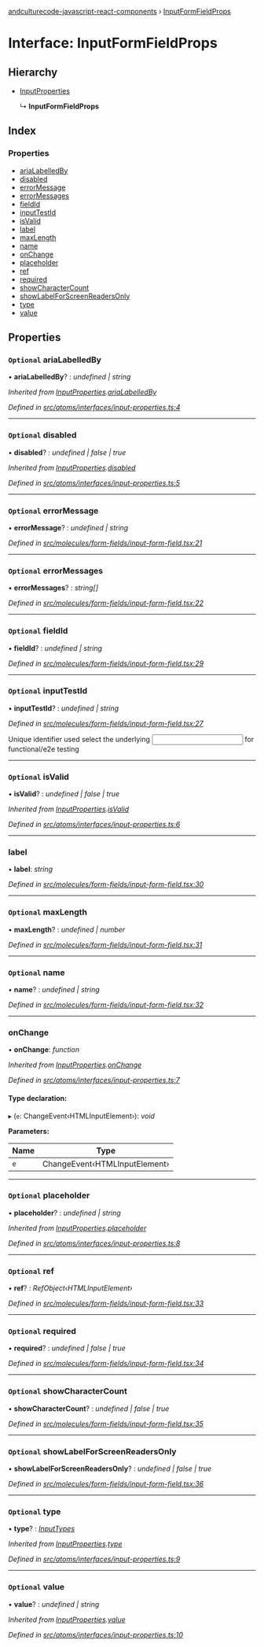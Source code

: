 [andculturecode-javascript-react-components](../README.md) › [InputFormFieldProps](inputformfieldprops.md)

# Interface: InputFormFieldProps

## Hierarchy

* [InputProperties](inputproperties.md)

  ↳ **InputFormFieldProps**

## Index

### Properties

* [ariaLabelledBy](inputformfieldprops.md#optional-arialabelledby)
* [disabled](inputformfieldprops.md#optional-disabled)
* [errorMessage](inputformfieldprops.md#optional-errormessage)
* [errorMessages](inputformfieldprops.md#optional-errormessages)
* [fieldId](inputformfieldprops.md#optional-fieldid)
* [inputTestId](inputformfieldprops.md#optional-inputtestid)
* [isValid](inputformfieldprops.md#optional-isvalid)
* [label](inputformfieldprops.md#label)
* [maxLength](inputformfieldprops.md#optional-maxlength)
* [name](inputformfieldprops.md#optional-name)
* [onChange](inputformfieldprops.md#onchange)
* [placeholder](inputformfieldprops.md#optional-placeholder)
* [ref](inputformfieldprops.md#optional-ref)
* [required](inputformfieldprops.md#optional-required)
* [showCharacterCount](inputformfieldprops.md#optional-showcharactercount)
* [showLabelForScreenReadersOnly](inputformfieldprops.md#optional-showlabelforscreenreadersonly)
* [type](inputformfieldprops.md#optional-type)
* [value](inputformfieldprops.md#optional-value)

## Properties

### `Optional` ariaLabelledBy

• **ariaLabelledBy**? : *undefined | string*

*Inherited from [InputProperties](inputproperties.md).[ariaLabelledBy](inputproperties.md#optional-arialabelledby)*

*Defined in [src/atoms/interfaces/input-properties.ts:4](https://github.com/AndcultureCode/AndcultureCode.JavaScript.React.Components/blob/d179e3a/src/atoms/interfaces/input-properties.ts#L4)*

___

### `Optional` disabled

• **disabled**? : *undefined | false | true*

*Inherited from [InputProperties](inputproperties.md).[disabled](inputproperties.md#optional-disabled)*

*Defined in [src/atoms/interfaces/input-properties.ts:5](https://github.com/AndcultureCode/AndcultureCode.JavaScript.React.Components/blob/d179e3a/src/atoms/interfaces/input-properties.ts#L5)*

___

### `Optional` errorMessage

• **errorMessage**? : *undefined | string*

*Defined in [src/molecules/form-fields/input-form-field.tsx:21](https://github.com/AndcultureCode/AndcultureCode.JavaScript.React.Components/blob/d179e3a/src/molecules/form-fields/input-form-field.tsx#L21)*

___

### `Optional` errorMessages

• **errorMessages**? : *string[]*

*Defined in [src/molecules/form-fields/input-form-field.tsx:22](https://github.com/AndcultureCode/AndcultureCode.JavaScript.React.Components/blob/d179e3a/src/molecules/form-fields/input-form-field.tsx#L22)*

___

### `Optional` fieldId

• **fieldId**? : *undefined | string*

*Defined in [src/molecules/form-fields/input-form-field.tsx:29](https://github.com/AndcultureCode/AndcultureCode.JavaScript.React.Components/blob/d179e3a/src/molecules/form-fields/input-form-field.tsx#L29)*

___

### `Optional` inputTestId

• **inputTestId**? : *undefined | string*

*Defined in [src/molecules/form-fields/input-form-field.tsx:27](https://github.com/AndcultureCode/AndcultureCode.JavaScript.React.Components/blob/d179e3a/src/molecules/form-fields/input-form-field.tsx#L27)*

Unique identifier used select the underlying <input> for functional/e2e testing

___

### `Optional` isValid

• **isValid**? : *undefined | false | true*

*Inherited from [InputProperties](inputproperties.md).[isValid](inputproperties.md#optional-isvalid)*

*Defined in [src/atoms/interfaces/input-properties.ts:6](https://github.com/AndcultureCode/AndcultureCode.JavaScript.React.Components/blob/d179e3a/src/atoms/interfaces/input-properties.ts#L6)*

___

###  label

• **label**: *string*

*Defined in [src/molecules/form-fields/input-form-field.tsx:30](https://github.com/AndcultureCode/AndcultureCode.JavaScript.React.Components/blob/d179e3a/src/molecules/form-fields/input-form-field.tsx#L30)*

___

### `Optional` maxLength

• **maxLength**? : *undefined | number*

*Defined in [src/molecules/form-fields/input-form-field.tsx:31](https://github.com/AndcultureCode/AndcultureCode.JavaScript.React.Components/blob/d179e3a/src/molecules/form-fields/input-form-field.tsx#L31)*

___

### `Optional` name

• **name**? : *undefined | string*

*Defined in [src/molecules/form-fields/input-form-field.tsx:32](https://github.com/AndcultureCode/AndcultureCode.JavaScript.React.Components/blob/d179e3a/src/molecules/form-fields/input-form-field.tsx#L32)*

___

###  onChange

• **onChange**: *function*

*Inherited from [InputProperties](inputproperties.md).[onChange](inputproperties.md#onchange)*

*Defined in [src/atoms/interfaces/input-properties.ts:7](https://github.com/AndcultureCode/AndcultureCode.JavaScript.React.Components/blob/d179e3a/src/atoms/interfaces/input-properties.ts#L7)*

#### Type declaration:

▸ (`e`: ChangeEvent‹HTMLInputElement›): *void*

**Parameters:**

Name | Type |
------ | ------ |
`e` | ChangeEvent‹HTMLInputElement› |

___

### `Optional` placeholder

• **placeholder**? : *undefined | string*

*Inherited from [InputProperties](inputproperties.md).[placeholder](inputproperties.md#optional-placeholder)*

*Defined in [src/atoms/interfaces/input-properties.ts:8](https://github.com/AndcultureCode/AndcultureCode.JavaScript.React.Components/blob/d179e3a/src/atoms/interfaces/input-properties.ts#L8)*

___

### `Optional` ref

• **ref**? : *RefObject‹HTMLInputElement›*

*Defined in [src/molecules/form-fields/input-form-field.tsx:33](https://github.com/AndcultureCode/AndcultureCode.JavaScript.React.Components/blob/d179e3a/src/molecules/form-fields/input-form-field.tsx#L33)*

___

### `Optional` required

• **required**? : *undefined | false | true*

*Defined in [src/molecules/form-fields/input-form-field.tsx:34](https://github.com/AndcultureCode/AndcultureCode.JavaScript.React.Components/blob/d179e3a/src/molecules/form-fields/input-form-field.tsx#L34)*

___

### `Optional` showCharacterCount

• **showCharacterCount**? : *undefined | false | true*

*Defined in [src/molecules/form-fields/input-form-field.tsx:35](https://github.com/AndcultureCode/AndcultureCode.JavaScript.React.Components/blob/d179e3a/src/molecules/form-fields/input-form-field.tsx#L35)*

___

### `Optional` showLabelForScreenReadersOnly

• **showLabelForScreenReadersOnly**? : *undefined | false | true*

*Defined in [src/molecules/form-fields/input-form-field.tsx:36](https://github.com/AndcultureCode/AndcultureCode.JavaScript.React.Components/blob/d179e3a/src/molecules/form-fields/input-form-field.tsx#L36)*

___

### `Optional` type

• **type**? : *[InputTypes](../enums/inputtypes.md)*

*Inherited from [InputProperties](inputproperties.md).[type](inputproperties.md#optional-type)*

*Defined in [src/atoms/interfaces/input-properties.ts:9](https://github.com/AndcultureCode/AndcultureCode.JavaScript.React.Components/blob/d179e3a/src/atoms/interfaces/input-properties.ts#L9)*

___

### `Optional` value

• **value**? : *undefined | string*

*Inherited from [InputProperties](inputproperties.md).[value](inputproperties.md#optional-value)*

*Defined in [src/atoms/interfaces/input-properties.ts:10](https://github.com/AndcultureCode/AndcultureCode.JavaScript.React.Components/blob/d179e3a/src/atoms/interfaces/input-properties.ts#L10)*
